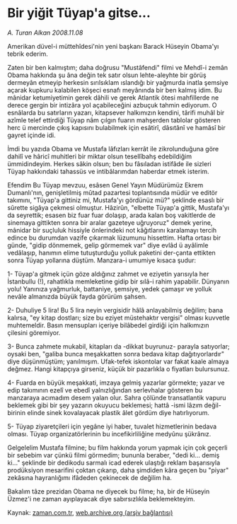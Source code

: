 # Bir yiğit  Tüyap'a gitse...

*A. Turan Alkan 2008.11.08*

<tr><td class="metin" colspan="2" style="padding-top: 20px; padding-left: 5px; padding-right: 10px;">Amerikan düvel-i müttehîdesi'nin yeni başkanı Barack Hüseyin Obama'yı tebrik ederim.</td></tr><tr><td class="metin" colspan="2" style="padding-top: 20px; padding-left: 5px; padding-right: 10px;"><p>Zaten bir ben kalmıştım; daha doğrusu "Mustâfendi" filmi ve Mehdî-i zemân Obama hakkında şu âna değin tek satır olsun lehte-aleyhte bir görüş dermeyân etmeyip herkesin sırılsıklam ıslandığı bir yağmurda inatla şemsiye açarak kupkuru kalabilen köşeci esnafı meyânında bir ben kalmış idim. Bu mânidar ketumiyetimin gerek dâhili ve gerek Atlantik ötesi mahfillerde ne derece gergin bir intizâra yol açabileceğini azbuçuk tahmin ediyorum. O esnâlarda bu satırların yazarı, kitapsever halkımızın kendini, târifi muhâl bir azîmle telef ettirdiği Tüyap nâm çılgın fuarın mahşerden tablolar gösteren herc ü mercinde çıkış kapısını bulabilmek için esâtirî, dâsıtânî ve hamâsî bir gayret içinde idi.
<p>İmdi bu yazıda Obama ve Mustafa lâfızları kerrât ile zikrolunduğuna göre dahilî ve hâricî muhitleri bir miktar olsun tesellîbahş edebildiğim ümmidindeyim. Herkes sâkin olsun; ben bu fâsıladan istifâde ile sizleri Tüyap hakkındaki tahassüs ve intibâlarımdan haberdar etmek isterim.
<p>Efendim Bu Tüyap mevzuu, esâsen Genel Yayın Müdürümüz Ekrem Dumanlı'nın, genişletilmiş mûtad pazartesi toplantısında müdür ve editör takımını, "Tüyap'a gittiniz mi, Mustafa'yı gördünüz mü?" şeklinde esaslı bir sûrette sigâya çekmesi olmuştur. Hâzirûn, "elbette Tüyap'a gittik, Mustafa'yı da seyrettik; esasen biz fuar fuar dolaşıp, arada kalan boş vakitlerde de sinemaya gittikten sonra bir aralar gazeteye uğruyoruz" demek yerine, mânidar bir suçluluk hissiyle önlerindeki not kâğıtlarını karalamayı tercih edince bu durumdan vazife çıkarmak lüzumunu hissettim. Hafta ortası bir günde, "gidip dönmemek, gelip görmemek var" diye evlâd ü ayâlimle vedâlaşıp, hanımın elime tutuşturduğu yolluk paketini der-çanta ettikten sonra Tüyap yollarına düştüm. Manzara-i umumiye kısaca şudur:
<p>1- Tüyap'a gitmek içün göze aldığınız zahmet ve eziyetin yarısıyla her İstanbullu (!), rahatlıkla memleketine gidip bir sılâ-i rahim yapabilir. Dünyanın yolu! Yanınıza yağmurluk, battaniye, şemsiye, yedek çamaşır ve yolluk nevâle almanızda büyük fayda görürüm şahsen.
<p>2- Duhuliye 5 lira! Bu 5 lira neyin vergisidir hâlâ anlayabilmiş değilim; bana kalırsa, "ey kitap dostları; size bu eziyet müstehaktır vergisi" olması kuvvetle muhtemeldir. Basın mensupları içeriye bilâbedel girdiği için halkımızın çilesini göremiyor.
<p>3- Bunca zahmete mukabil, kitapları da -dikkat buyrunuz- parayla satıyorlar; oysaki ben, "galiba bunca meşakkatten sonra bedava kitap dağıtıyorlardır" diye düşünmüştüm; yanılmışım. Ufak-tefek iskontolar var fakat kaale almaya değmez. Hangi kitapçıya girseniz, küçük bir pazarlıkla o fiyatları bulursunuz.
<p>4- Fuarda en büyük meşakkati, imzaya gelmiş yazarlar görmekte; yazar ve edip takımının ezelî ve ebedî yalnızlığından serlevhalar gösteren bu manzaraya acımadım desem yalan olur. Sahra çölünde transatlantik vapuru beklemek gibi bir şey yazarın okuyucu beklemesi; hattâ -ismi lâzım değil- birinin elinde sinek kovalayacak plastik âlet gördüm diye hatırlıyorum.
<p>5- Tüyap ziyaretçileri için yegâne iyi haber, tuvalet hizmetlerinin bedava olması. Tüyap organizatörlerinin bu incefikirliliğine medyûnu şükrânız.
<p>Gelgelelim Mustafa filmine; bu film hakkında yorum yapmak için çok geçerli bir sebebim var çünkü filmi görmedim; bununla beraber, "dedi ki... demiş ki..." şeklinde bir dedikodu sarmalı icad ederek ulaştığı reklam başarısıyla prodüksiyon mesarifini çoktan çıkarıp, daha şimdiden kâra geçen bu "piyar" zekâsına hayranlığımı ifâdeden çekinecek de değilim ha.
<p>Bakalım tâze prezidan Obama ne diyecek bu filme; ha, bir de Hüseyin Üzmez'i ne zaman ayıplayacak diye sabırsızlıkla beklemekteyim.<br/></p></p></p></p></p></p></p></p></p></p></td></tr>

Kaynak: [zaman.com.tr](http://zaman.com.tr/yazar.do?yazino=758007), [web.archive.org (arşiv bağlantısı)](http://web.archive.org/web/20081211142259/http://www.zaman.com.tr:80/yazar.do?yazino=758007)
